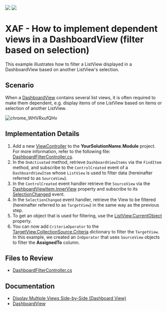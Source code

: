 <!-- default badges list -->
[![](https://img.shields.io/badge/Open_in_DevExpress_Support_Center-FF7200?style=flat-square&logo=DevExpress&logoColor=white)](https://supportcenter.devexpress.com/ticket/details/E4916)
[![](https://img.shields.io/badge/📖_How_to_use_DevExpress_Examples-e9f6fc?style=flat-square)](https://docs.devexpress.com/GeneralInformation/403183)
<!-- default badges end -->
# XAF - How to implement dependent views in a DashboardView (filter based on selection)

This example illustrates how to filter a ListView displayed in a DashboardView based on another ListView's selection.

## Scenario

When a [DashboardView](https://docs.devexpress.com/eXpressAppFramework/DevExpress.ExpressApp.DashboardView) contains several list views, it is often required to make them dependent, e.g. display items of one ListView based on items or selection of another ListView.

![chrome_WHVRxufQHv](https://user-images.githubusercontent.com/14300209/226880445-1db093ce-416a-40e9-874a-13b931005242.gif)


## Implementation Details
1. Add a new [ViewController](https://docs.devexpress.com/eXpressAppFramework/DevExpress.ExpressApp.ViewController) to the **YourSolutionName.Module** project. For more information, refer to the following file: [DashboardFilterController.cs](./CS/EFCore/DependentDashboardEF/DependentDashboardEF.Module/Controllers/DashboardFilterController.cs).
2. In the `OnActivated` method, retrieve `DashboardViewItems` via the `FindItem` method, and subscribe to the `ControlCreated` event of a `DashboardViewItem` whose `ListView` is used to filter data (hereinafter referred to as `SourceView`).
4. In the `ControlCreated` event handler retrieve the `SourceView` via the [DashboardViewItem.InnerView](https://docs.devexpress.com/eXpressAppFramework/DevExpress.ExpressApp.Editors.DashboardViewItem.InnerView?p=netframework) property and subscribe to its [SelectionChanged](https://docs.devexpress.com/eXpressAppFramework/DevExpress.ExpressApp.View.SelectionChanged?p=netframework) event.
5. In the `SelectionChanged` event handler, retrieve the View to be filtered (hereinafter referred to as `TargetView`) in the same way as the previous step.
6. To get an object that is used for filtering, use the [ListView.CurrentObject](https://docs.devexpress.com/eXpressAppFramework/DevExpress.ExpressApp.ListView.CurrentObject?p=netframework) property. 
7. You can now add `CriteriaOperator` to the [TargetView.CollectionSource.Criteria](https://docs.devexpress.com/eXpressAppFramework/DevExpress.ExpressApp.CollectionSourceBase.Criteria?p=netframework) dictionary to filter the `TargetView`. In this example, we created an `InOperator` that uses `SourceView` objects to filter the **AssignedTo** column.

## Files to Review

- [DashboardFilterController.cs](./CS/EFCore/DependentDashboardEF/DependentDashboardEF.Module/Controllers/DashboardFilterController.cs) 

## Documentation

- [Display Multiple Views Side-by-Side (Dashboard View)](https://docs.devexpress.com/eXpressAppFramework/113296/ui-construction/views/layout/display-several-views-side-by-side)
- [DashboardView](https://docs.devexpress.com/eXpressAppFramework/DevExpress.ExpressApp.DashboardView)

